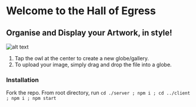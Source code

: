 # Welcome to the Hall of Egress

## Organise and Display your Artwork, in style!

![alt text](client/public/demo-hallOfEgress.gif)

1. Tap the owl at the center to create a new globe/gallery.
2. To upload your image, simply drag and drop the file into a globe.

### Installation

Fork the repo.
From root directory, run `cd ./server ; npm i ; cd ../client ; npm i ; npm start`

